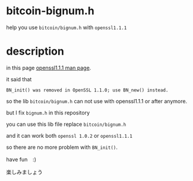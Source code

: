 # bitcoin-bignum.h
help you use `bitcoin/bignum.h` with `openssl1.1.1`

# description
in this page [openssl1.1.1 man page](https://www.openssl.org/docs/man1.1.1/man3/BN_clear.html). 

it said that 

```BN_init() was removed in OpenSSL 1.1.0; use BN_new() instead.```

so the lib `bitcoin/bignum.h` can not use with openssl1.1.1 or  after anymore.

but I fix `bignum.h` in this repository

you can use this lib file replace  `bitcoin/bignum.h`

and it can work both `openssl 1.0.2` or `openssl1.1.1`

so there are no more problem with `BN_init()`.

have fun　:) 

楽しみましょう
